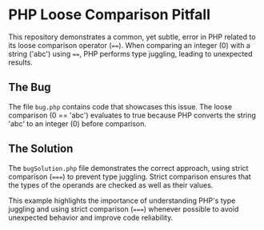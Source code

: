# PHP Loose Comparison Pitfall

This repository demonstrates a common, yet subtle, error in PHP related to its loose comparison operator (`==`).  When comparing an integer (0) with a string ('abc') using `==`, PHP performs type juggling, leading to unexpected results.

## The Bug

The file `bug.php` contains code that showcases this issue.  The loose comparison (0 == 'abc') evaluates to true because PHP converts the string 'abc' to an integer (0) before comparison.

## The Solution

The `bugSolution.php` file demonstrates the correct approach, using strict comparison (`===`) to prevent type juggling. Strict comparison ensures that the types of the operands are checked as well as their values.

This example highlights the importance of understanding PHP's type juggling and using strict comparison (`===`) whenever possible to avoid unexpected behavior and improve code reliability.